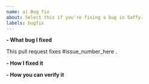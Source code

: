 ```yaml
---
name: a) Bug fix
about: Select this if you're fixing a bug in Saffy.
labels: bugfix
---
```


<!--
Please make sure you've read and understood our contributing guidelines;
https://github.com/saffy-team/saffy/blob/master/CONTRIBUTING.md
-->

**- What bug I fixed**

This pull request fixes #issue_number_here .

**- How I fixed it**

**- How you can verify it**
<!-- You need a good justification for not including tests for the bug you fixed. -->
